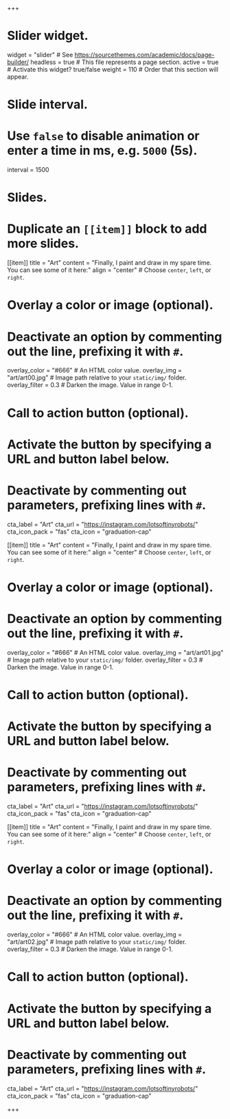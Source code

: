 +++
# Slider widget.
widget = "slider"  # See https://sourcethemes.com/academic/docs/page-builder/
headless = true  # This file represents a page section.
active = true  # Activate this widget? true/false
weight = 110  # Order that this section will appear.

# Slide interval.
# Use `false` to disable animation or enter a time in ms, e.g. `5000` (5s).
interval = 1500

# Slides.
# Duplicate an `[[item]]` block to add more slides.
[[item]]
  title = "Art"
  content = "Finally, I paint and draw in my spare time. You can see some of it here:"
  align = "center"  # Choose `center`, `left`, or `right`.

  # Overlay a color or image (optional).
  #   Deactivate an option by commenting out the line, prefixing it with `#`.
  overlay_color = "#666"  # An HTML color value.
  overlay_img = "art/art00.jpg"  # Image path relative to your `static/img/` folder.
  overlay_filter = 0.3  # Darken the image. Value in range 0-1.

  # Call to action button (optional).
  #   Activate the button by specifying a URL and button label below.
  #   Deactivate by commenting out parameters, prefixing lines with `#`.
  cta_label = "Art"
  cta_url = "https://instagram.com/lotsoftinyrobots/"
  cta_icon_pack = "fas"
  cta_icon = "graduation-cap"

[[item]]
  title = "Art"
  content = "Finally, I paint and draw in my spare time. You can see some of it here:"
  align = "center"  # Choose `center`, `left`, or `right`.

  # Overlay a color or image (optional).
  #   Deactivate an option by commenting out the line, prefixing it with `#`.
  overlay_color = "#666"  # An HTML color value.
  overlay_img = "art/art01.jpg"  # Image path relative to your `static/img/` folder.
  overlay_filter = 0.3  # Darken the image. Value in range 0-1.

  # Call to action button (optional).
  #   Activate the button by specifying a URL and button label below.
  #   Deactivate by commenting out parameters, prefixing lines with `#`.
  cta_label = "Art"
  cta_url = "https://instagram.com/lotsoftinyrobots/"
  cta_icon_pack = "fas"
  cta_icon = "graduation-cap"

[[item]]
  title = "Art"
  content = "Finally, I paint and draw in my spare time. You can see some of it here:"
  align = "center"  # Choose `center`, `left`, or `right`.

  # Overlay a color or image (optional).
  #   Deactivate an option by commenting out the line, prefixing it with `#`.
  overlay_color = "#666"  # An HTML color value.
  overlay_img = "art/art02.jpg"  # Image path relative to your `static/img/` folder.
  overlay_filter = 0.3  # Darken the image. Value in range 0-1.

  # Call to action button (optional).
  #   Activate the button by specifying a URL and button label below.
  #   Deactivate by commenting out parameters, prefixing lines with `#`.
  cta_label = "Art"
  cta_url = "https://instagram.com/lotsoftinyrobots/"
  cta_icon_pack = "fas"
  cta_icon = "graduation-cap"

+++
